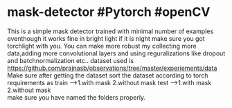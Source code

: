 # mask-detector #Pytorch #openCV

This is a simple mask detector trained with minimal number of examples eventhough
it works fine in bright light if it is night make sure you got torchlight with you.
You can make more robust my collecting more data,adding more convolutional layers and using reguralizations like 
dropout and batchnormalization etc..
dataset used is https://github.com/prajnasb/observations/tree/master/experiements/data
Make sure after getting the dataset sort the dataset according to torch requirements as
train -->1.with mask
         2.without mask
test -->1.with mask
         2.without mask         
make sure you have named the folders properly.
